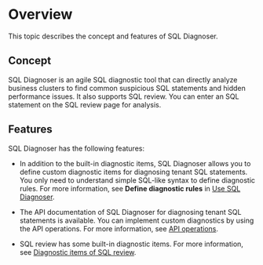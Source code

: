 # Overview

This topic describes the concept and features of SQL Diagnoser.

## Concept

SQL Diagnoser is an agile SQL diagnostic tool that can directly analyze business clusters to find common suspicious SQL statements and hidden performance issues. It also supports SQL review. You can enter an SQL statement on the SQL review page for analysis.

## Features

SQL Diagnoser has the following features:

* In addition to the built-in diagnostic items, SQL Diagnoser allows you to define custom diagnostic items for diagnosing tenant SQL statements. You only need to understand simple SQL-like syntax to define diagnostic rules. For more information, see **Define diagnostic rules** in [Use SQL Diagnoser](200.deploy-and-use-delsql_diagnoser/200.sql_diagnoser-development-guide.md).

* The API documentation of SQL Diagnoser for diagnosing tenant SQL statements is available. You can implement custom diagnostics by using the API operations. For more information, see [API operations](300.sql_diagnoser-paramenters/300.sql_diagnoser-api.md).

* SQL review has some built-in diagnostic items. For more information, see [Diagnostic items of SQL review](300.sql_diagnoser-paramenters/400.sql_diagnoser-review-items.md).
